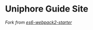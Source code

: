 # Uniphore Guide Site

_Fork from [es6-webpack2-starter](https://github.com/micooz/es6-webpack2-starter)_
